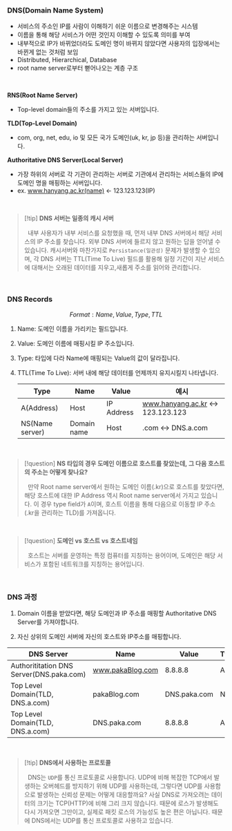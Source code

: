 ### DNS(Domain Name System)

- 서비스의 주소인 IP를 사람이 이해하기 쉬운 이름으로 변경해주는 시스템
- 이름을 통해 해당 서비스가 어떤 것인지 이해할 수 있도록 의미를 부여
- 내부적으로 IP가 바뀌었더라도 도메인 명이 바뀌지 않았다면 사용자의 입장에서는 바뀐게 없는 것처럼 보임
- Distributed, Hierarchical, Database
- root name server로부터 뻗어나오는 계층 구조

<br>

**RNS(Root Name Server)**

- Top-level domain들의 주소를 가지고 있는 서버입니다.

**TLD(Top-Level Domain)**

- com, org, net, edu, io 및 모든 국가 도메인(uk, kr, jp 등)을 관리하는 서버입니다.

**Authoritative DNS Server(Local Server)**

- 가장 하위의 서버로 각 기관이 관리하는 서버로 기관에서 관리하는 서비스들의 IP에 도메인 명을 매핑하는 서버입니다.
- ex. www.hanyang.ac.kr(name) <- 123.123.123(IP)

<br>

> [!tip] **DNS 서버는 일종의 캐시 서버**
>
> &nbsp;&nbsp;내부 사용자가 내부 서비스를 요청했을 때, 먼저 내부 DNS 서버에서 해당 서비스의 IP 주소를 찾습니다. 외부 DNS 서버에 들르지 않고 원하는 답을 얻어낼 수 있습니다. 캐시서버와 마찬가지로 `Persistance(일관성)` 문제가 발생할 수 있으며, 각 DNS 서버는 TTL(Time To Live) 필드를 활용해 일정 기간이 지난 서비스에 대해서는 오래된 데이터를 지우고,새롭게 주소를 읽어와 관리합니다.

<br>

### DNS Records

$$Format: Name, Value, Type, TTL$$

1. Name: 도메인 이름을 가리키는 필드입니다.
2. Value: 도메인 이름에 매핑시킬 IP 주소입니다.
3. Type: 타입에 다라 Name에 매핑되는 Value의 값이 달라집니다.
4. TTL(Time To Live): 서버 내에 해당 데이터를 언제까지 유지시킬지 나타냅니다.

   | Type            | Name        | Value      | 예시                              |
   | --------------- | ----------- | ---------- | --------------------------------- |
   | A(Address)      | Host        | IP Address | www.hanyang.ac.kr <-> 123.123.123 |
   | NS(Name server) | Domain name | Host       | .com <-> DNS.a.com                |

<br>

>[!question] **NS 타입의 경우 도메인 이름으로 호스트를 찾았는데, 그 다음 호스트의 주소는 어떻게 찾나요?**
>
> &nbsp;&nbsp;만약 Root name server에서 원하는 도메인 이름(.kr)으로 호스트를 찾았다면, 해당 호스트에 대한 IP Address 역시 Root name server에서 가지고 있습니다. 이 경우 type field가 `A`이며, 호스트 이름을 통해 다음으로 이동할 IP 주소(.kr을 관리하는 TLD)를 가져옵니다.

<br>

>[!question] **도메인 vs 호스트 vs 호스트네임**
>
> &nbsp;&nbsp;호스트는 서버를 운영하는 특정 컴퓨터를 지칭하는 용어이며, 도메인은 해당 서비스가 포함된 네트워크를 지칭하는 용어입니다.

<br>

### DNS 과정

1. Domain 이름을 받았다면, 해당 도메인과 IP 주소를 매핑할 Authoritative DNS Server를 가져야합니다.

2. 자신 상위의 도메인 서버에 자신의 호스트와 IP주소를 매핑합니다.

| DNS Server                               | Name             | Value        | Type |
| ---------------------------------------- | ---------------- | ------------ | ---- |
| Authorititation DNS Server(DNS.paka.com) | www.pakaBlog.com | 8.8.8.8      | A    |
| Top Level Domain(TLD, DNS.a.com)         | pakaBlog.com     | DNS.paka.com | NS   |
| Top Level Domain(TLD, DNS.a.com)         | DNS.paka.com     | 8.8.8.8      | A    |

<br>

> [!tip] **DNS에서 사용하는 프로토콜**
>
> &nbsp;&nbsp;DNS는 `UDP`를 통신 프로토콜로 사용합니다. UDP에 비해 복잡한 TCP에서 발생하는 오버헤드를 방지하기 위해 UDP를 사용하는데, 그렇다면 UDP를 사용함으로 발생하는 신뢰성 문제는 어떻게 대응할까요? 사실 DNS로 가져오려는 데이터의 크기는 TCP(HTTP)에 비해 그리 크지 않습니다. 때문에 로스가 발생해도 다시 가져오면 그만이고, 실제로 패킷 로스의 가능성도 높은 편은 아닙니다. 때문에 DNS에서는 UDP를 통신 프로토콜로 사용하고 있습니다.
